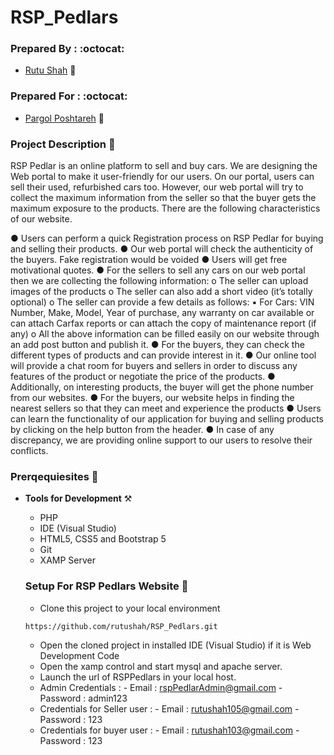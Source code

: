 # RSP_Pedlars

### Prepared By : :octocat:
- [Rutu Shah](#) :girl:

### Prepared For : :octocat:
- [Pargol Poshtareh](#) :girl:

### Project Description :open_book:

RSP Pedlar is an online platform to sell and buy cars. We are designing the Web portal to make it user-friendly for our users. On our portal, users can sell their used, refurbished cars too. However, our web portal will try to collect the maximum information from the seller so that the buyer gets the maximum exposure to the products. There are the following characteristics of our website. 
 
 ● Users can perform a quick Registration process on RSP Pedlar for buying and selling their products.
 ● Our web portal will check the authenticity of the buyers. Fake registration would be voided ● Users will get free motivational quotes. 
 ● For the sellers to sell any cars on our web portal then we are collecting the following information: 
    o The seller can upload images of the products o The seller can also add a short video (it’s totally optional) 
    o The seller can provide a few details as follows: 
      ▪ For Cars: VIN Number, Make, Model, Year of purchase, any warranty on car available or can attach Carfax reports or can attach the copy of maintenance report (if          any) 
    o All the above information can be filled easily on our website through an add post button and publish it. 
  ● For the buyers, they can check the different types of products and can provide interest in it. 
  ● Our online tool will provide a chat room for buyers and sellers in order to discuss any features of the product or negotiate the price of the products. 
  ● Additionally, on interesting products, the buyer will get the phone number from our websites. 
  ● For the buyers, our website helps in finding the nearest sellers so that they can meet and experience the products 
  ● Users can learn the functionality of our application for buying and selling products by clicking on the help button from the header.
  ● In case of any discrepancy, we are providing online support to our users to resolve their conflicts.
  
  ### Prerqequiesites :open_book:

- **Tools for Development** :hammer_and_pick:
    - PHP 
    - IDE (Visual Studio)
    - HTML5, CSS5 and Bootstrap 5
    - Git
    - XAMP Server
    
     ### Setup For RSP Pedlars Website :notebook_with_decorative_cover:
    
     - Clone this project to your local environment

     `https://github.com/rutushah/RSP_Pedlars.git`
    
     - Open the cloned project in installed IDE (Visual Studio) if it is Web Development Code
     - Open the xamp control and start mysql and apache server.
     - Launch the url of RSPPedlars in your local host.
     - Admin Credentials : 
      - Email : rspPedlarAdmin@gmail.com
      - Password : admin123
     - Credentials for Seller user :
      - Email : rutushah105@gmail.com
      - Password : 123
     - Credentials for buyer user : 
      - Email : rutushah103@gmail.com
      - Password : 123

